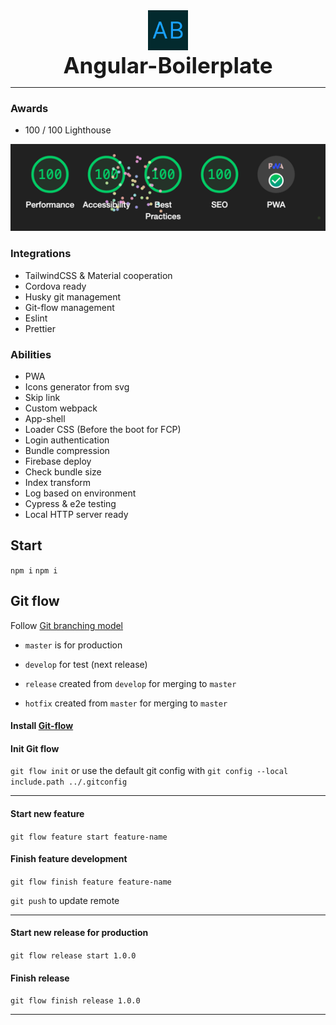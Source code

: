 <div style="text-align: center">
<img src="src/assets/imgs/logo.svg" width="64" alt="Logo" />
<div style="font-size: 2.5em; font-weight: bold">Angular-Boilerplate</div>
</div>

---

### Awards
- 100 / 100 Lighthouse

![img.png](src/assets/imgs/README/lighthouse-100.png)

### Integrations 
- TailwindCSS & Material cooperation
- Cordova ready
- Husky git management
- Git-flow management
- Eslint
- Prettier

### Abilities
- PWA
- Icons generator from svg
- Skip link
- Custom webpack
- App-shell
- Loader CSS (Before the boot for FCP)
- Login authentication
- Bundle compression
- Firebase deploy
- Check bundle size
- Index transform
- Log based on environment
- Cypress & e2e testing
- Local HTTP server ready




## Start

`npm i`
`npm i`

## Git flow

Follow [Git branching model](https://nvie.com/posts/a-successful-git-branching-model/)

- `master` is for production
- `develop` for test (next release)


- `release` created from `develop` for merging to `master`
- `hotfix` created from `master` for merging to `master`

#### Install [Git-flow](https://github.com/nvie/gitflow/wiki/Installation)

#### Init Git flow

`git flow init` or use the default git config with `git config --local include.path ../.gitconfig`

---

#### Start new feature

`git flow feature start feature-name`

#### Finish feature development

`git flow finish feature feature-name`

`git push` to update remote

---

#### Start new release for production

`git flow release start 1.0.0`

#### Finish release

`git flow finish release 1.0.0`

---

